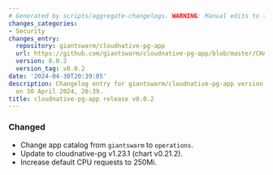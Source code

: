 ```yaml
---
# Generated by scripts/aggregate-changelogs. WARNING: Manual edits to this files will be overwritten.
changes_categories:
- Security
changes_entry:
  repository: giantswarm/cloudnative-pg-app
  url: https://github.com/giantswarm/cloudnative-pg-app/blob/master/CHANGELOG.md#002---2024-04-30
  version: 0.0.2
  version_tag: v0.0.2
date: '2024-04-30T20:39:05'
description: Changelog entry for giantswarm/cloudnative-pg-app version 0.0.2, published
  on 30 April 2024, 20:39.
title: cloudnative-pg-app release v0.0.2
---
```


### Changed
- Change app catalog from `giantswarm` to `operations`.
- Update to cloudnative-pg v1.23.1 (chart v0.21.2).
- Increase default CPU requests to 250Mi.
